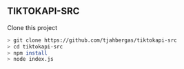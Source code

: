 ## TIKTOKAPI-SRC

Clone this project

```bash
> git clone https://github.com/tjahbergas/tiktokapi-src
> cd tiktokapi-src
> npm install
> node index.js
```